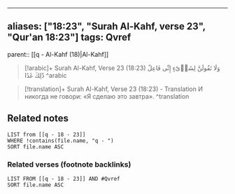 
---
aliases: ["18:23", "Surah Al-Kahf, verse 23", "Qur'an 18:23"]
tags: Qvref
---

parent:: [[q - Al-Kahf (18)|Al-Kahf]]

> [!arabic]+ Surah Al-Kahf, Verse 23 (18:23)
> <span class="quran-arabic">وَلَا تَقُولَنَّ لِشَا۟ىْءٍ إِنِّى فَاعِلٌ ذَٰلِكَ غَدًا</span>
^arabic

> [!translation]+ Surah Al-Kahf, Verse 23 (18:23) - Translation
> И никогда не говори: «Я сделаю это завтра».
^translation



## Related notes
```dataview
LIST from [[q - 18 - 23]]
WHERE !contains(file.name, "q - ")
SORT file.name ASC
```

### Related verses (footnote backlinks)
```dataview
LIST FROM [[q - 18 - 23]] AND #Qvref
SORT file.name ASC
```

